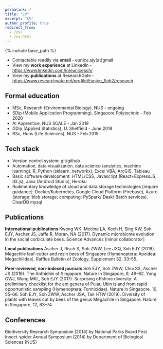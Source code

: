 ```yaml
---
permalink: /
title: "CV"
excerpt: "CV"
author_profile: true
redirect_from: 
  - /cv/
  - /cv.html
---
```


{% include base_path %}

- Contactable readily via **email** - eunice.sjy(at)gmail
- View my **work experience** at LinkedIn - https://www.linkedin.com/in/eunicesoh/
- View my **publications** at ResearchGate - https://www.researchgate.net/profile/Eunice_Soh2/research

## Formal education

- MSc, Research (Environmental Biology), NUS - ongoing
- SDip (Mobile Application Programming), Singapore Polytechnic - Feb 2020
- AI Apprentice, NUS SCALE - Jan 2019 
- GDip (Applied Statistics), U. Sheffield - June 2018
- BSc, Hons (Life Sciences), NUS - Feb 2015 

## Tech stack

- Version control system: git/github
- Automation, data visualization, data science (analytics, machine learning): R, Python (sklearn, networkx), Excel VBA, ArcGIS, Tableau 
- Basic software development: HTML/CSS, Javascript (React+ExpressJS, d3.js), Java (Android Studio), Heroku
- Rudimentary knowledge of cloud and data storage technologies [require guidance]: Docker/Kubernetes, Google Cloud Platform (Firebase), Azure (storage: blob storage; computing: PySpark/ Dask/ Batch services), ClearDB mysql

## Publications

**International publications**
Kwong WK, Medina LA, Koch H, Sing KW, Soh EJY, Ascher JS, Jaffe R, Moran, NA (2017). Dynamic microbiome evolution in the social corbiculate bees. Science Advances [minor collaborator]

**Local publications**
Ascher J, Risch S, Soh ZWW, Lee JXQ, Soh EJY (2016). Megachile leaf-cutter and resin bees of Singapore (Hymenoptera: Apoidea: Megachilidae). Raffles Bulletin of Zoology, Supplement 32, 33–55. 

**Peer-reviewed, non-indexed journals**
Soh EJY, Soh ZWW, Chui SX, Ascher JS (2016). The Anthidiini of Singapore. Nature in Singapore, 9, 49–62.
Yong GWJ, Wong MKL, Soh EJY (2017). Surprising offshore diversity: A preliminary checklist for the ant genera of Pulau Ubin island from rapid opportunistic sampling (Hymenoptera: Formicidae). Nature in Singapore, 10, 55–66. 
Soh EJY, Soh ZWW, Ascher JSA, Tan HTW (2019). Diversity of plants with leaves cut by bees of the genus Megachile in Singapore. Nature in Singapore, 12, 63–74.

## Conferences

Biodiversity Research Symposium (2014) by National Parks Board
First Insect-spider Annual Symposium (2014) by Department of Biological Sciences (NUS)




